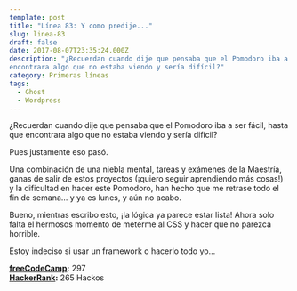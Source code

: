 ```yaml
---
template: post
title: "Línea 83: Y como predije..."
slug: linea-83
draft: false
date: 2017-08-07T23:35:24.000Z
description: "¿Recuerdan cuando dije que pensaba que el Pomodoro iba a ser fácil, hasta que
encontrara algo que no estaba viendo y sería difícil?"
category: Primeras líneas
tags:
  - Ghost
  - Wordpress
---
```

¿Recuerdan cuando dije que pensaba que el Pomodoro iba a ser fácil, hasta que encontrara algo que no estaba viendo y sería difícil?

 Pues justamente eso pasó.

 Una combinación de una niebla mental, tareas y exámenes de la Maestría, ganas de salir de estos proyectos (¡quiero seguir aprendiendo más cosas!) y la dificultad en hacer este Pomodoro, han hecho que me retrase todo el fin de semana… y ya es lunes, y aún no acabo.

 Bueno, mientras escribo esto, ¡la lógica ya parece estar lista! Ahora solo falta el hermosos momento de meterme al CSS y hacer que no parezca horrible.

 Estoy indeciso si usar un framework o hacerlo todo yo…

 **[freeCodeCamp](https://www.freecodecamp.com/):** 297  
 **[HackerRank](https://www.hackerrank.com/):** 265 Hackos

 